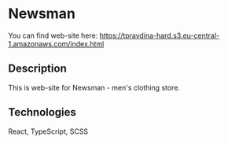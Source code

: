# Newsman

You can find web-site here: https://tpravdina-hard.s3.eu-central-1.amazonaws.com/index.html

## Description

This is web-site for Newsman - men's clothing store.

## Technologies

React, TypeScript, SCSS

